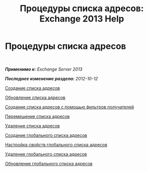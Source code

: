﻿---
title: 'Процедуры списка адресов: Exchange 2013 Help'
TOCTitle: Процедуры списка адресов
ms:assetid: 44c87349-964b-4700-9ce9-87bd4cb2249e
ms:mtpsurl: https://technet.microsoft.com/ru-ru/library/Aa997686(v=EXCHG.150)
ms:contentKeyID: 50487939
ms.date: 04/30/2018
mtps_version: v=EXCHG.150
ms.translationtype: HT
---

# Процедуры списка адресов

 

_**Применимо к:** Exchange Server 2013_

_**Последнее изменение раздела:** 2012-10-12_

[Создание списка адресов](create-an-address-list-exchange-2013-help.md)

[Обновление списка адресов](update-an-address-list-exchange-2013-help.md)

[Создание списка адресов с помощью фильтров получателей](create-an-address-list-by-using-recipient-filters-exchange-2013-help.md)

[Перемещение списка адресов](move-an-address-list-exchange-2013-help.md)

[Удаление списка адресов](remove-an-address-list-exchange-2013-help.md)

[Создание глобального списка адресов](create-a-global-address-list-exchange-2013-help.md)

[Настройка свойств глобального списка адресов](configure-global-address-list-properties-exchange-2013-help.md)

[Удаление глобального списка адресов](remove-a-global-address-list-exchange-2013-help.md)

[Обновление глобального списка адресов](update-a-global-address-list-exchange-2013-help.md)

